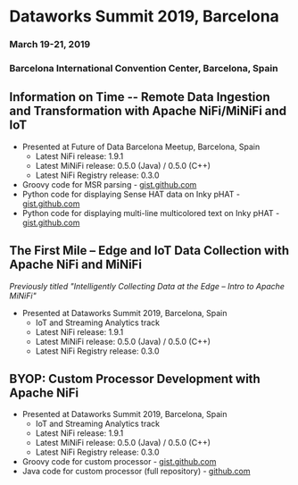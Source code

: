 # Dataworks Summit 2019, Barcelona
### March 19-21, 2019
### Barcelona International Convention Center, Barcelona, Spain 

## Information on Time -- Remote Data Ingestion and Transformation with Apache NiFi/MiNiFi and IoT
* Presented at Future of Data Barcelona Meetup, Barcelona, Spain
    - Latest NiFi release: 1.9.1
    - Latest MiNiFi release: 0.5.0 (Java) / 0.5.0 (C++)
    - Latest NiFi Registry release: 0.3.0
* Groovy code for MSR parsing - [gist.github.com](https://gist.github.com/alopresto/a8af4cd4f6b37df55e4ab004428fb83a)
* Python code for displaying Sense HAT data on Inky pHAT - [gist.github.com](https://gist.github.com/alopresto/311ac74a251c1f91a9ace533cbb9476e)
* Python code for displaying multi-line multicolored text on Inky pHAT - [gist.github.com](https://gist.github.com/alopresto/231287e62aac84f21f7b756351fecde0)

## The First Mile – Edge and IoT Data Collection with Apache NiFi and MiNiFi
_Previously titled "Intelligently Collecting Data at the Edge – Intro to Apache MiNiFi"_
* Presented at Dataworks Summit 2019, Barcelona, Spain
    - IoT and Streaming Analytics track
    - Latest NiFi release: 1.9.1
    - Latest MiNiFi release: 0.5.0 (Java) / 0.5.0 (C++)
    - Latest NiFi Registry release: 0.3.0

## BYOP: Custom Processor Development with Apache NiFi
* Presented at Dataworks Summit 2019, Barcelona, Spain
    - IoT and Streaming Analytics track
    - Latest NiFi release: 1.9.1
    - Latest MiNiFi release: 0.5.0 (Java) / 0.5.0 (C++)
    - Latest NiFi Registry release: 0.3.0
* Groovy code for custom processor - [gist.github.com](https://gist.github.com/alopresto/b651d34d7d38bf05abbb2286ada85199)
* Java code for custom processor (full repository) - [github.com](https://github.com/alopresto/nifi-byop-dws/)
